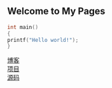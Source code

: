 ## Welcome to My Pages

```c
int main()
{
printf("Hello world!");
}
```
[博客](http://www.baidu.com/)  
[项目]()  
[源码]()  
